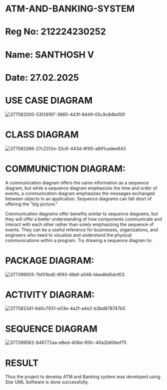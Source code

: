 # ATM-AND-BANKING-SYSTEM
# Reg No: 212224230252
# Name: SANTHOSH V
# Date: 27.02.2025




# USE CASE DIAGRAM
![377582000-53f26f97-3665-443f-8449-05c9c84bd10f](https://github.com/user-attachments/assets/79b0ea99-0c78-4c9b-a9d2-1ecb5df52986)


# CLASS DIAGRAM

![377582086-27c2312e-32c6-443d-8f90-a891cadee843](https://github.com/user-attachments/assets/9269689f-ff65-4515-980e-ff27e25675e0)


# COMMUNICTION DIAGRAM:

A communication diagram offers the same information as a sequence diagram, but while a sequence diagram emphasizes the time and order of events, a communication diagram emphasizes the messages exchanged between objects in an application. Sequence diagrams can fall short of offering the "big picture."

Communication diagrams offer benefits similar to sequence diagrams, but they will offer a better understanding of how components communicate and interact with each other rather than solely emphasizing the sequence of events. They can be a useful reference for businesses, organizations, and engineers who need to visualize and understand the physical communications within a program. Try drawing a sequence diagram to:




# PACKAGE DIAGRAM:




![377399505-7bf01bd0-8f93-48df-a048-bbed6d5dcf03](https://github.com/user-attachments/assets/894c06b3-bd98-478d-84d7-864f00771dd0)






# ACTIVITY DIAGRAM:


![377582341-6d0c7931-e03e-4a2f-a4e2-b3bd878747b5](https://github.com/user-attachments/assets/9c4c1a16-0b58-4a4f-b350-df86c33b0ef6)


# SEQUENCE DIAGRAM

![377399562-848772aa-e8ed-408d-95fc-40a2b80bef75](https://github.com/user-attachments/assets/2654deae-3df3-4cc1-9d14-4a3a4be5e351)





# RESULT

Thus the project to develop ATM and Banking system was developed using Star UML Software is done successfully.

